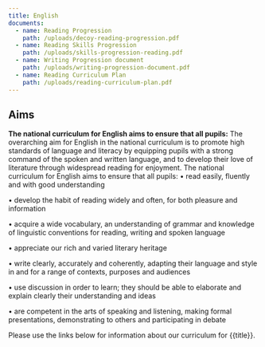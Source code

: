```yaml
---
title: English
documents:
  - name: Reading Progression
    path: /uploads/decoy-reading-progression.pdf
  - name: Reading Skills Progression
    path: /uploads/skills-progression-reading.pdf
  - name: Writing Progression document
    path: /uploads/writing-progression-document.pdf
  - name: Reading Curriculum Plan
    path: /uploads/reading-curriculum-plan.pdf
---
```

## Aims

**The national curriculum for English aims to ensure that all pupils:** 
The overarching aim for English in the national curriculum is to promote high standards of language and literacy by equipping pupils with a strong command of the spoken and written language, and to develop their love of literature through widespread reading for enjoyment. The national curriculum for English aims to ensure that all pupils:
•	read easily, fluently and with good understanding

•	develop the habit of reading widely and often, for both pleasure and information

•	acquire a wide vocabulary, an understanding of grammar and knowledge of linguistic conventions for reading, writing and spoken language

•	appreciate our rich and varied literary heritage

•	write clearly, accurately and coherently, adapting their language and style in and for a range of contexts, purposes and audiences

•	use discussion in order to learn; they should be able to elaborate and explain clearly their understanding and ideas

•	are competent in the arts of speaking and listening, making formal presentations, demonstrating to others and participating in debate

Please use the links below for information about our curriculum for {{title}}.